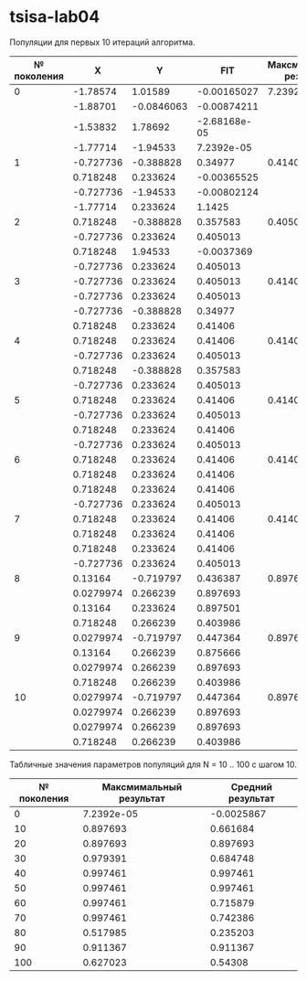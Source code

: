 # tsisa-lab04
Популяции для первых 10 итераций алгоритма.

| №  поколения  | X          | Y         | FIT        | Максмимальный  результат | Средний  результат |
|---------------|------------|-----------|------------|--------------------------|--------------------|
| 0             | -1.78574   | 1.01589   | -0.00165027| 7.2392e-05               | -0.0025867         |
|               | -1.88701   | -0.0846063| -0.00874211|                          |                    |
|               | -1.53832   | 1.78692   |-2.68168e-05|                          |                    |
|               |  -1.77714  | -1.94533  | 7.2392e-05 |                          |                    |
| 1             | -0.727736  | -0.388828 | 0.34977    | 0.41406                  | 0.188038           |
|               | 0.718248   | 0.233624  | -0.00365525|                          |                    |
|               | -0.727736  | -1.94533  | -0.00802124|                          |                    |
|               | -1.77714   | 0.233624  | 1.1425     |                          |                    |
| 2             | 0.718248   | -0.388828 | 0.357583   | 0.405013                 | 0.290968           |
|               | -0.727736  | 0.233624  | 0.405013   |                          |                    |
|               | 0.718248   | 1.94533   | -0.0037369 |                          |                    |
|               | -0.727736  | 0.233624  | 0.405013   |                          |                    |
| 3             | -0.727736  | 0.233624  | 0.405013   | 0.41406                  | 0.393464           |
|               | -0.727736  | 0.233624  | 0.405013   |                          |                    |
|               | -0.727736  | -0.388828 | 0.34977    |                          |                    |
|               | 0.718248   | 0.233624  | 0.41406    |                          |                    |
| 4             | 0.718248   | 0.233624  | 0.41406    | 0.41406                  | 0.395417           |
|               | -0.727736  | 0.233624  | 0.405013   |                          |                    |
|               | 0.718248   | -0.388828 | 0.357583   |                          |                    |
|               | -0.727736  | 0.233624  | 0.405013   |                          |                    |
| 5             | 0.718248   | 0.233624  | 0.41406    | 0.41406                  | 0.409536           |
|               | -0.727736  | 0.233624  | 0.405013   |                          |                    |
|               | 0.718248   | 0.233624  | 0.41406    |                          |                    |
|               | -0.727736  | 0.233624  | 0.405013   |                          |                    |
| 6             | 0.718248   | 0.233624  | 0.41406    | 0.41406                  | 0.411798           |
|               | 0.718248   | 0.233624  | 0.41406    |                          |                    |
|               | 0.718248   | 0.233624  | 0.41406    |                          |                    |
|               | -0.727736  | 0.233624  | 0.405013   |                          |                    |
| 7             | 0.718248   | 0.233624  | 0.41406    | 0.41406                  | 0.411798           |
|               | 0.718248   | 0.233624  | 0.41406    |                          |                    |
|               | 0.718248   | 0.233624  | 0.41406    |                          |                    |
|               | -0.727736  | 0.233624  | 0.405013   |                          |                    |
| 8             | 0.13164    | -0.719797 | 0.436387   | 0.897693                 | 0.658892           |
|               | 0.0279974  | 0.266239  | 0.897693   |                          |                    |
|               | 0.13164    | 0.233624  | 0.897501   |                          |                    |
|               | 0.718248   | 0.266239  | 0.403986   |                          |                    |
| 9             | 0.0279974  | -0.719797 | 0.447364   | 0.897693                 | 0.656177           |
|               | 0.13164    | 0.266239  | 0.875666   |                          |                    |
|               | 0.0279974  | 0.266239  | 0.897693   |                          |                    |
|               | 0.718248   | 0.266239  | 0.403986   |                          |                    |
| 10            | 0.0279974  | -0.719797 | 0.447364   | 0.897693                 | 0.661684           |
|               | 0.0279974  | 0.266239  | 0.897693   |                          |                    |
|               | 0.0279974  | 0.266239  | 0.897693   |                          |                    |
|               | 0.718248   | 0.266239  | 0.403986   |                          |                    |

Табличные значения параметров популяций для N = 10 .. 100 с шагом 10.

| №   поколения | Максмимальный   результат | Средний   результат |
|---------------|---------------------------|---------------------|
| 0             | 7.2392e-05                | -0.0025867          |
| 10            | 0.897693                  | 0.661684            |
| 20            | 0.897693                  | 0.897693            |
| 30            | 0.979391                  | 0.684748            |
| 40            | 0.997461                  | 0.997461            |
| 50            | 0.997461                  | 0.997461            |
| 60            | 0.997461                  | 0.715879            |
| 70            | 0.997461                  | 0.742386            |
| 80            | 0.517985                  | 0.235203            |
| 90            | 0.911367                  | 0.911367            |
| 100           | 0.627023                  | 0.54308             |
